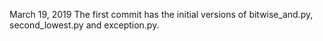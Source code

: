 March 19, 2019
The first commit has the initial versions of bitwise_and.py, second_lowest.py and exception.py.
